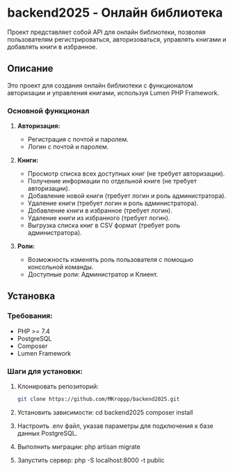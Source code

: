 # backend2025 - Онлайн библиотека

Проект представляет собой API для онлайн библиотеки, позволяя пользователям регистрироваться, авторизоваться, управлять книгами и добавлять книги в избранное.

## Описание

Это проект для создания онлайн библиотеки с функционалом авторизации и управления книгами, используя Lumen PHP Framework.

### Основной функционал

1. **Авторизация:**
   - Регистрация с почтой и паролем.
   - Логин с почтой и паролем.
   
2. **Книги:**
   - Просмотр списка всех доступных книг (не требует авторизации).
   - Получение информации по отдельной книге (не требует авторизации).
   - Добавление новой книги (требует логин и роль администратора).
   - Удаление книги (требует логин и роль администратора).
   - Добавление книги в избранное (требует логин).
   - Удаление книги из избранного (требует логин).
   - Выгрузка списка книг в CSV формат (требует роль администратора).

3. **Роли:**
   - Возможность изменять роль пользователя с помощью консольной команды.
   - Доступные роли: Администратор и Клиент.

## Установка

### Требования:
- PHP >= 7.4
- PostgreSQL
- Composer
- Lumen Framework

### Шаги для установки:
1. Клонировать репозиторий:
   ```bash
   git clone https://github.com/MKroppp/backend2025.git

2. Установить зависимости:
    cd backend2025
    composer install

3. Настроить .env файл, указав параметры для подключения к базе данных PostgreSQL.

4. Выполнить миграции:
   php artisan migrate

5. Запустить сервер:
   php -S localhost:8000 -t public



